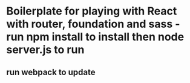 # Boilerplate for playing with React with router, foundation and sass - run npm install to install then node server.js to run

##  run webpack to update
